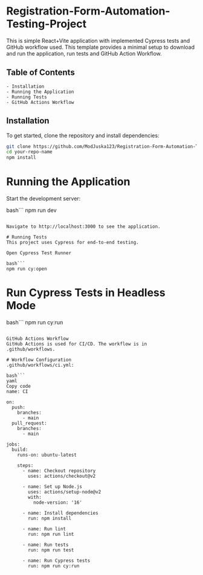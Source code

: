 # Registration-Form-Automation-Testing-Project

This is simple React+Vite application with implemented Cypress tests and GitHub workflow used. This template provides a minimal setup to download and run the application, run tests and GitHub Action Workflow. 

## Table of Contents
    - Installation
    - Running the Application
    - Running Tests
    - GitHub Actions Workflow

## Installation
To get started, clone the repository and install dependencies:

```bash
git clone https://github.com/ModJuska123/Registration-Form-Automation-Testing-Project/tree/main
cd your-repo-name
npm install
```
# Running the Application
Start the development server:

bash```
npm run dev
```

Navigate to http://localhost:3000 to see the application.

# Running Tests
This project uses Cypress for end-to-end testing.

Open Cypress Test Runner

bash```
npm run cy:open
```

# Run Cypress Tests in Headless Mode

bash```
npm run cy:run
```

GitHub Actions Workflow
GitHub Actions is used for CI/CD. The workflow is in .github/workflows.

# Workflow Configuration
.github/workflows/ci.yml:

bash```
yaml
Copy code
name: CI

on:
  push:
    branches:
      - main
  pull_request:
    branches:
      - main

jobs:
  build:
    runs-on: ubuntu-latest

    steps:
      - name: Checkout repository
        uses: actions/checkout@v2

      - name: Set up Node.js
        uses: actions/setup-node@v2
        with:
          node-version: '16'

      - name: Install dependencies
        run: npm install

      - name: Run lint
        run: npm run lint

      - name: Run tests
        run: npm run test

      - name: Run Cypress tests
        run: npm run cy:run
```


